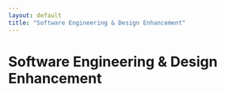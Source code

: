 ```yaml
---
layout: default
title: "Software Engineering & Design Enhancement"
---
```


# Software Engineering & Design Enhancement 
